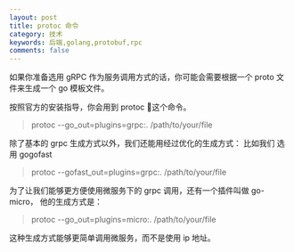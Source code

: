 ```yaml
---
layout: post
title: protoc 命令
category: 技术
keywords: 后端,golang,protobuf,rpc
comments: false
---
```


如果你准备选用 gRPC 作为服务调用方式的话，你可能会需要根据一个 proto 文件来生成一个 go 模板文件。

按照官方的安装指导，你会用到 protoc 这个命令。
> protoc --go_out=plugins=grpc:. /path/to/your/file

除了基本的 grpc 生成方式以外，我们还能用经过优化的生成方式：
比如我们 选用 gogofast
> protoc --gofast_out=plugins=grpc:. /path/to/your/file

为了让我们能够更方便使用微服务下的 grpc 调用，还有一个插件叫做 go-micro，
他的生成方式是：
> protoc --go_out=plugins=micro:. /path/to/your/file

这种生成方式能够更简单调用微服务，而不是使用 ip 地址。